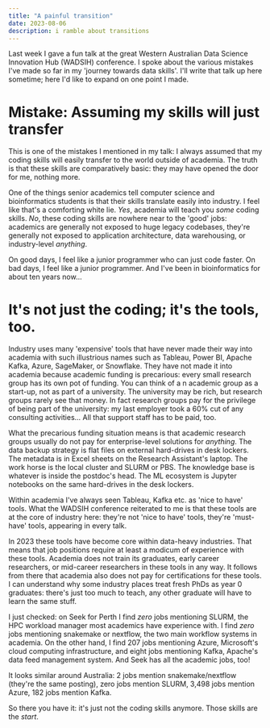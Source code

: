 ```yaml
---
title: "A painful transition"
date: 2023-08-06
description: i ramble about transitions
---
```


Last week I gave a fun talk at the great Western Australian Data Science Innovation Hub (WADSIH) conference. I spoke about the various mistakes I've made so far in my 'journey towards data skills'. I'll write that talk up here sometime; here I'd like to expand on one point I made.

# Mistake: Assuming my skills will just transfer

This is one of the mistakes I mentioned in my talk: I always assumed that my coding skills will easily transfer to the world outside of academia. The truth is that these skills are comparatively basic: they may have opened the door for me, nothing more.

One of the things senior academics tell computer science and bioinformatics students is that their skills translate easily into industry. I feel like that's a comforting white lie. *Yes*, academia will teach you *some* coding skills. *No*, these coding skills are nowhere near to the 'good' jobs: academics are generally not exposed to huge legacy codebases, they're generally not exposed to application architecture, data warehousing, or industry-level *anything*.

On good days, I feel like a junior programmer who can just code faster. On bad days, I feel like a junior programmer. And I've been in bioinformatics for about ten years now...

# It's not just the coding; it's the tools, too.

Industry uses many 'expensive' tools that have never made their way into academia with such illustrious names such as Tableau, Power BI, Apache Kafka, Azure, SageMaker, or Snowflake. They have not made it into academia because academic funding is precarious: every small research group has its own pot of funding. You can think of a n academic group as a start-up, not as part of a university. The university may be rich, but research groups rarely see that money. In fact research groups pay for the privilege of being part of the university: my last employer took a 60% cut of any consulting activities... All that support staff has to be paid, too.

What the precarious funding situation means is that academic research groups usually do not pay for enterprise-level solutions for *anything*. The data backup strategy is flat files on external hard-drives in desk lockers. The metadata is in Excel sheets on the Research Assistant's laptop. The work horse is the local cluster and SLURM or PBS. The knowledge base is whatever is inside the postdoc's head. The ML ecosystem is Jupyter notebooks on the same hard-drives in the desk lockers.
 
Within academia I've always seen Tableau, Kafka etc. as 'nice to have' tools. What the WADSIH conference reiterated to me is that these tools are at the core of industry here: they're not 'nice to have' tools, they're 'must-have' tools, appearing in every talk.

In 2023 these tools have become core within data-heavy industries. That means that job positions require at least a modicum of experience with these tools. Academia does not train its graduates, early career researchers, or mid-career researchers in these tools in any way. It follows from there that academia also does not pay for certifications for these tools. I can understand why some industry places treat fresh PhDs as year 0 graduates: there's just too much to teach, any other graduate will have to learn the same stuff.

I just checked: on Seek for Perth I find *zero* jobs mentioning SLURM, the HPC workload manager most academics have experience with. I find *zero* jobs mentioning snakemake or nextflow, the two main workflow systems in academia. On the other hand, I find 207 jobs mentioning Azure, Microsoft's cloud computing infrastructure, and eight jobs mentioning Kafka, Apache's data feed management system. And Seek has all the academic jobs, too!

It looks similar around Australia: 2 jobs mention snakemake/nextflow (they're the same posting), zero jobs mention SLURM, 3,498 jobs mention Azure, 182 jobs mention Kafka.

So there you have it: it's just not the coding skills anymore. Those skills are the *start*.
